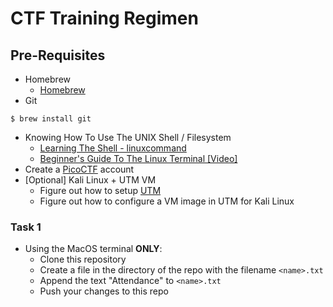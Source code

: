# CTF Training Regimen

## Pre-Requisites

- Homebrew
    * [Homebrew](https://brew.sh/)
- Git
```console
$ brew install git
```
- Knowing How To Use The UNIX Shell / Filesystem
    * [Learning The Shell - linuxcommand](https://linuxcommand.org/lc3_learning_the_shell.php)
    * [Beginner's Guide To The Linux Terminal [Video]](https://www.youtube.com/watch?v=s4ii48qYBxA)
- Create a [PicoCTF](https://picoctf.org/) account 
- [Optional] Kali Linux + UTM VM
    * Figure out how to setup [UTM](https://mac.getutm.app/)
    * Figure out how to configure a VM image in UTM for Kali Linux

### Task 1

- Using the MacOS terminal __ONLY__:
    * Clone this repository
    * Create a file in the directory of the repo with the filename `<name>.txt`
    * Append the text "Attendance" to `<name>.txt`
    * Push your changes to this repo

